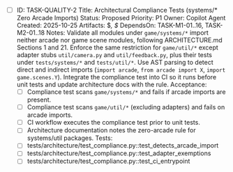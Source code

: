 - [ ] ID: TASK-QUALITY-2
  Title: Architectural Compliance Tests (systems/* Zero Arcade Imports)
  Status: Proposed
  Priority: P1
  Owner: Copilot Agent
  Created: 2025-10-25
  Artifacts: $_, $_
  DependsOn: TASK-M1-01..16, TASK-M2-01..18
  Notes:
  Validate all modules under `game/systems/*` import neither arcade nor game scene modules, following ARCHITECTURE.md Sections 1 and 21.
  Enforce the same restriction for `game/util/*` except adapter stubs `util/camera.py` and `util/feedback.py`, plus their tests under `tests/systems/*` and `tests/util/*`.
  Use AST parsing to detect direct and indirect imports (`import arcade`, `from arcade import X`, `import game.scenes.Y`).
  Integrate the compliance test into CI so it runs before unit tests and update architecture docs with the rule.
  Acceptance:
  - [ ] Compliance test scans `game/systems/*` and fails if arcade imports are present.
  - [ ] Compliance test scans `game/util/*` (excluding adapters) and fails on arcade imports.
  - [ ] CI workflow executes the compliance test prior to unit tests.
  - [ ] Architecture documentation notes the zero-arcade rule for systems/util packages.
  Tests:
  - [ ] tests/architecture/test_compliance.py::test_detects_arcade_import
  - [ ] tests/architecture/test_compliance.py::test_adapter_exemptions
  - [ ] tests/architecture/test_compliance.py::test_ci_entrypoint

